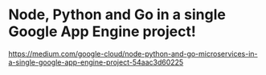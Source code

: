
# Node, Python and Go in a single Google App Engine project!
https://medium.com/google-cloud/node-python-and-go-microservices-in-a-single-google-app-engine-project-54aac3d60225

